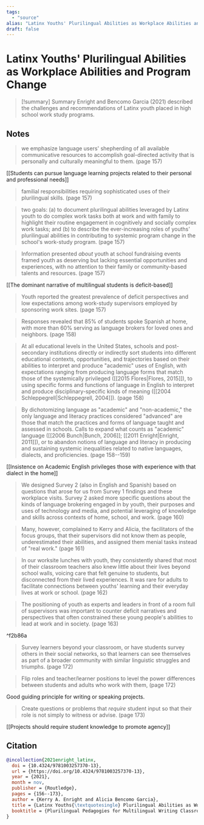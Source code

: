 ```yaml
---
tags:
  - "source"
alias: "Latinx Youths' Plurilingual Abilities as Workplace Abilities and Program Change"
draft: false
---
```


# Latinx Youths' Plurilingual Abilities as Workplace Abilities and Program Change
> [!summary] Summary
> Enright and Bencomo Garcia (2021) described the challenges and recommendations of Latinx youth placed in high school work study programs.

## Notes
> we emphasize language users' shepherding of all available communicative resources to accomplish goal-directed activity that is personally and culturally meaningful to them. (page 157)

[[Students can pursue language learning projects related to their personal and professional needs]]

> familial responsibilities requiring sophisticated uses of their plurilingual skills. (page 157)

> two goals: (a) to document plurilingual abilities leveraged by Latinx youth to do complex work tasks both at work and with family to highlight their routine engagement in cognitively and socially complex work tasks; and (b) to describe the ever-increasing roles of youths' plurilingual abilities in contributing to systemic program change in the school's work-study program. (page 157)

> Information presented *about* youth at school fundraising events framed youth as deserving but lacking essential opportunities and experiences, with no attention to their family or community-based talents and resources. (page 157)

[[The dominant narrative of multilingual students is deficit-based]]

> Youth reported the greatest prevalence of deficit perspectives and low expectations among work-study supervisors employed by sponsoring work sites. (page 157)

> Responses revealed that 85% of students spoke Spanish at home, with more than 60% serving as language brokers for loved ones and neighbors. (page 158)

> At all educational levels in the United States, schools and post-secondary institutions directly or indirectly sort students into different educational contexts, opportunities, and trajectories based on their abilities to interpret and produce "academic" uses of English, with expectations ranging from producing language forms that match those of the systemically privileged ([[2015 Flores|Flores, 2015]]), to using specific forms and functions of language in English to interpret and produce disciplinary-specific kinds of meaning ([[2004 Schleppegrell|Schleppegrell, 2004]]). (page 158)

> By dichotomizing language as "academic" and "non-academic," the only language and literacy practices considered "advanced" are those that match the practices and forms of language taught and assessed in schools. Calls to expand what counts as "academic" language ([[2006 Bunch|Bunch, 2006]]; [[2011 Enright|Enright, 2011]]), or to abandon notions of language and literacy in producing and sustaining systemic inequalities related to native languages, dialects, and proficiencies. (page 158--159)

[[Insistence on Academic English privileges those with experience with that dialect in the home]]

> We designed Survey 2 (also in English and Spanish) based on questions that arose for us from Survey 1 findings and these workplace visits. Survey 2 asked more specific questions about the kinds of language brokering engaged in by youth, their purposes and uses of technology and media, and potential leveraging of knowledge and skills across contexts of home, school, and work. (page 160)

> Many, however, complained to Kerry and Alicia, the facilitators of the focus groups, that their supervisors did not know them as people, underestimated their abilities, and assigned them menial tasks instead of "real work." (page 161)

> In our worksite lunches with youth, they consistently shared that most of their classroom teachers also knew little about their lives beyond school walls, voicing care that felt genuine to students, but disconnected from their lived experiences. It was rare for adults to facilitate connections between youths' learning and their everyday lives at work or school. (page 162)

> The positioning of youth as experts and leaders in front of a room full of supervisors was important to counter deficit narratives and perspectives that often constrained these young people's abilities to lead at work and in society. (page 163)

^f2b86a

> Survey learners beyond your classroom, or have students survey others in their social networks, so that learners can see themselves as part of a broader community with similar linguistic struggles and triumphs. (page 172)

> Flip roles and teacher/learner positions to level the power differences between students and adults who work with them, (page 172)

Good guiding principle for writing or speaking projects.

> Create questions or problems that *require* student input so that their role is not simply to witness or advise. (page 173)

[[Projects should require student knowledge to promote agency]]
## Citation

```bibtex
@incollection{2021enright_latinx,
  doi = {10.4324/9781003257370-13},
  url = {https://doi.org/10.4324/9781003257370-13},
  year = {2021},
  month = nov,
  publisher = {Routledge},
  pages = {156--173},
  author = {Kerry A. Enright and Alicia Bencomo Garcia},
  title = {Latinx Youths{\textquotesingle} Plurilingual Abilities as Workplace Abilities and Program Change},
  booktitle = {Plurilingual Pedagogies for Multilingual Writing Classrooms}
}
```


